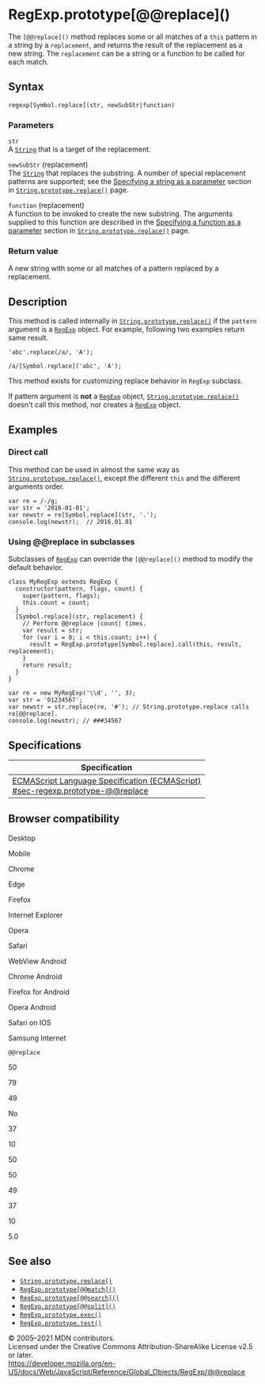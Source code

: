 RegExp.prototype\[@@replace\]()
===============================

The `[@@replace]()` method replaces some or all matches of a `this` pattern in a string by a `replacement`, and returns the result of the replacement as a new string. The `replacement` can be a string or a function to be called for each match.

Syntax
------

    regexp[Symbol.replace](str, newSubStr|function)

### Parameters

`str`  
A [`String`](../string) that is a target of the replacement.

 `newSubStr` (replacement)  
The [`String`](../string) that replaces the substring. A number of special replacement patterns are supported; see the [Specifying a string as a parameter](../string/replace#specifying_a_string_as_a_parameter) section in [`String.prototype.replace()`](../string/replace) page.

 `function` (replacement)  
A function to be invoked to create the new substring. The arguments supplied to this function are described in the [Specifying a function as a parameter](../string/replace#specifying_a_function_as_a_parameter) section in [`String.prototype.replace()`](../string/replace) page.

### Return value

A new string with some or all matches of a pattern replaced by a replacement.

Description
-----------

This method is called internally in [`String.prototype.replace()`](../string/replace) if the `pattern` argument is a [`RegExp`](../regexp) object. For example, following two examples return same result.

    'abc'.replace(/a/, 'A');

    /a/[Symbol.replace]('abc', 'A');

This method exists for customizing replace behavior in `RegExp` subclass.

If pattern argument is **not** a [`RegExp`](../regexp) object, [`String.prototype.replace()`](../string/replace) doesn't call this method, nor creates a [`RegExp`](../regexp) object.

Examples
--------

### Direct call

This method can be used in almost the same way as [`String.prototype.replace()`](../string/replace), except the different `this` and the different arguments order.

    var re = /-/g;
    var str = '2016-01-01';
    var newstr = re[Symbol.replace](str, '.');
    console.log(newstr);  // 2016.01.01

### Using @@replace in subclasses

Subclasses of [`RegExp`](../regexp) can override the `[@@replace]()` method to modify the default behavior.

    class MyRegExp extends RegExp {
      constructor(pattern, flags, count) {
        super(pattern, flags);
        this.count = count;
      }
      [Symbol.replace](str, replacement) {
        // Perform @@replace |count| times.
        var result = str;
        for (var i = 0; i < this.count; i++) {
          result = RegExp.prototype[Symbol.replace].call(this, result, replacement);
        }
        return result;
      }
    }

    var re = new MyRegExp('\\d', '', 3);
    var str = '01234567';
    var newstr = str.replace(re, '#'); // String.prototype.replace calls re[@@replace].
    console.log(newstr); // ###34567

Specifications
--------------

<table><thead><tr class="header"><th>Specification</th></tr></thead><tbody><tr class="odd"><td><a href="https://tc39.es/ecma262/#sec-regexp.prototype-@@replace">ECMAScript Language Specification (ECMAScript)<br />
<span class="small">#sec-regexp.prototype-@@replace</span></a></td></tr></tbody></table>

Browser compatibility
---------------------

Desktop

Mobile

Chrome

Edge

Firefox

Internet Explorer

Opera

Safari

WebView Android

Chrome Android

Firefox for Android

Opera Android

Safari on IOS

Samsung Internet

`@@replace`

50

79

49

No

37

10

50

50

49

37

10

5.0

See also
--------

-   [`String.prototype.replace()`](../string/replace)
-   [`RegExp.prototype[@@match]()`](@@match)
-   [`RegExp.prototype[@@search]()`](@@search)
-   [`RegExp.prototype[@@split]()`](@@split)
-   [`RegExp.prototype.exec()`](exec)
-   [`RegExp.prototype.test()`](test)

© 2005–2021 MDN contributors.  
Licensed under the Creative Commons Attribution-ShareAlike License v2.5 or later.  
<a href="https://developer.mozilla.org/en-US/docs/Web/JavaScript/Reference/Global_Objects/RegExp/@@replace" class="_attribution-link">https://developer.mozilla.org/en-US/docs/Web/JavaScript/Reference/Global_Objects/RegExp/@@replace</a>

